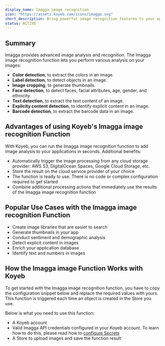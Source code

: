 ```yaml
---
display_name: Imagga image recognition
icon: "https://assets.koyeb.com/icons/imagga.svg"
short_description: Bring powerful image recognition features to your apps
status: ACTIVE
---
```


## Summary

Imagga provides advanced image analysis and recognition. The Imagga image recognition function lets you perform various analysis on your images:

- **Color detection**, to extract the colors in an image.
- **Label detection**, to detect objects in an image.
- **Image cropping**, to generate thumbnails.
- **Face detection**, to detect faces, facial attributes, age, gender, and ethnicity.
- **Text detection**, to extract the text content of an image.
- **Explicity content detection**, to identify explicit content in an image.
- **Barcode detection**, to extract the barcode data in an image.

## Advantages of using Koyeb's Imagga image recognition Function

With Koyeb, you can run the Imagga image recognition function to add image analysis to your applications in seconds. Additional benefits:

- Automatically trigger the image processing from any cloud storage provider: AWS S3, DigitalOcean Spaces, Google Cloud Storage, etc.
- Store the result on the cloud service provider of your choice
- The function is ready to use. There is no code or complex configuration required to get started
- Combine additional processing actions that immediately use the results of the Imagga image recognition function

## Popular Use Cases with the Imagga image recognition Function

- Create image libraries that are easier to search
- Generate thumbnails in your app
- Conduct sentiment and demographic analysis
- Detect explicit content in images
- Enrich your application database
- Identify text and numbers in images

## How the Imagga image Function Works with Koyeb

To get started with the Imagga image recognition function, you have to copy the configuration snippet below and replace the required values with yours.
This function is triggered each time an object is created in the Store you use.

Below is what you need to use this function:

* A Koyeb account
* Valid Imagga API credentials configured in your Koyeb account. To learn how to do this, please read how to [configure Secrets](/docs/secrets)
* A Store to upload images and save the function result
